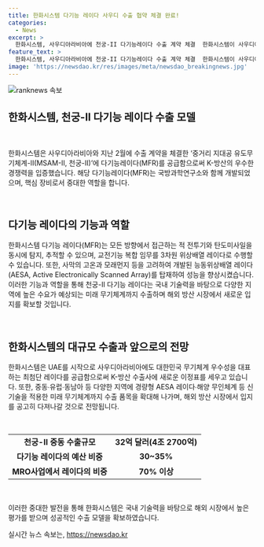 ```yaml
---
title: 한화시스템 다기능 레이다 사우디 수출 협약 체결 완료!
categories:
  - News
excerpt: >
  한화시스템, 사우디아라비아에 천궁-II 다기능레이다 수출 계약 체결  한화시스템이 사우디아라비아에 천궁-II 다기능레이다를 공급하기 위해 8억6680만 달러 규모의 수출 계약을 체결했다. 이 레이다는 적의 항공기와 탄도미사일을 동시에 탐지하고 추적하는 기능을 갖추고 있으며, 이번 수출을 통해 한화시스템은 미래 무기체계까지 수출 품목을 확대하고 있으며 중동∙유럽∙동남아 등 다양한 지역에서 활약할 것으로 기대된다.
feature_text: >
  한화시스템, 사우디아라비아에 천궁-II 다기능레이다 수출 계약 체결  한화시스템이 사우디아라비아에 천궁-II 다기능레이다를 공급하기 위해 8억6680만 달러 규모의 수출 계약을 체결했다. 이 레이다는 적의 항공기와 탄도미사일을 동시에 탐지하고 추적하는 기능을 갖추고 있으며, 이번 수출을 통해 한화시스템은 미래 무기체계까지 수출 품목을 확대하고 있으며 중동∙유럽∙동남아 등 다양한 지역에서 활약할 것으로 기대된다.
image: 'https://newsdao.kr/res/images/meta/newsdao_breakingnews.jpg'
---
```


<p><img src="https://newsdao.kr/res/images/meta/newsdao_breakingnews.jpg" alt="ranknews 속보" /></p>

<h2 data-ke-size="size26">한화시스템, 천궁-II 다기능 레이다 수출 모델</h2>

<p data-ke-size="size16">&nbsp;</p>

<p>한화시스템은 사우디아라비아와 지난 2월에 수출 계약을 체결한 ‘중거리 지대공 유도무기체계-II(MSAM-II, 천궁-II)’에 다기능레이다(MFR)를 공급함으로써 K-방산의 우수한 경쟁력을 입증했습니다. 해당 다기능레이다(MFR)는 국방과학연구소와 함께 개발되었으며, 핵심 장비로서 중대한 역할을 합니다.</p>

<p data-ke-size="size16">&nbsp;</p>

<h2 data-ke-size="size24">다기능 레이다의 기능과 역할</h2>

<p data-ke-size="size16">한화시스템 다기능 레이다(MFR)는 모든 방향에서 접근하는 적 전투기와 탄도미사일을 동시에 탐지, 추적할 수 있으며, 교전기능 복합 임무를 3차원 위상배열 레이다로 수행할 수 있습니다. 또한, 사막의 고온과 모래먼지 등을 고려하여 개발된 능동위상배열 레이다(AESA, Active Electronically Scanned Array)를 탑재하여 성능을 향상시켰습니다. 이러한 기능과 역할을 통해 천궁-II 다기능 레이다는 국내 기술력을 바탕으로 다양한 지역에 높은 수요가 예상되는 미래 무기체계까지 수출하며 해외 방산 시장에서 새로운 입지를 확보할 것입니다.</p>

<p data-ke-size="size16">&nbsp;</p>

<h2 data-ke-size="size24">한화시스템의 대규모 수출과 앞으로의 전망</h2>

<p data-ke-size="size16">한화시스템은 UAE를 시작으로 사우디아라비아에도 대한민국 무기체계 우수성을 대표하는 최첨단 레이다를 공급함으로써 K-방산 수출사에 새로운 이정표를 세우고 있습니다. 또한, 중동∙유럽∙동남아 등 다양한 지역에 경량형 AESA 레이다∙해양 무인체계 등 신기술을 적용한 미래 무기체계까지 수출 품목을 확대해 나가며, 해외 방산 시장에서 입지를 공고히 다져나갈 것으로 전망됩니다.</p>

<p data-ke-size="size16">&nbsp;</p>

<table>
  <tr>
    <td style="text-align: center; height: 17px;"><b>천궁-II 중동 수출규모</b></td>
    <td style="text-align: center; height: 17px;"><b>32억 달러(4조 2700억)</b></td>
  </tr>
  <tr>
    <td style="text-align: center; height: 17px;"><b>다기능 레이다의 예산 비중</b></td>
    <td style="text-align: center; height: 17px;"><b>30~35%</b></td>
  </tr>
  <tr>
    <td style="text-align: center; height: 17px;"><b>MRO사업에서 레이다의 비중</b></td>
    <td style="text-align: center; height: 17px;"><b>70% 이상</b></td>
  </tr>
</table>

<p data-ke-size="size16">&nbsp;</p>

<p>이러한 중대한 발전을 통해 한화시스템은 국내 기술력을 바탕으로 해외 시장에서 높은 평가를 받으며 성공적인 수출 모델을 확보하였습니다.</p>
실시간 뉴스 속보는, <a href="https://newsdao.kr" rel="dofollow">https://newsdao.kr</a>


